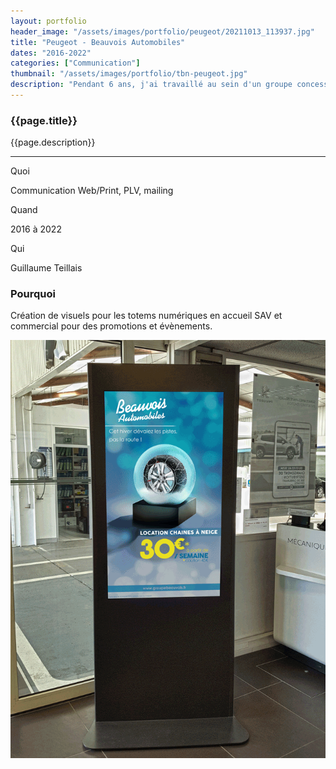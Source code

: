 ```yaml
---
layout: portfolio
header_image: "/assets/images/portfolio/peugeot/20211013_113937.jpg"
title: "Peugeot - Beauvois Automobiles"
dates: "2016-2022"
categories: ["Communication"]
thumbnail: "/assets/images/portfolio/tbn-peugeot.jpg"
description: "Pendant 6 ans, j'ai travaillé au sein d'un groupe concessionnaire Peugeot, occupant un poste polyvalent. Mes responsabilités principales étaient la création et la publication d'annonces pour la vente de véhicules d'occasion en ligne, ainsi que la gestion des livraisons de véhicules neufs pour de grands clients, incluant la mise en main. <br><br> J'étais également chargé de la communication interne et externe de l'entreprise. <br> Voici quelques-uns des <strong style='color: #00c8f2'>travaux que j'ai réalisés</strong> durant cette période."
---
```

<div class="col-lg-8 text-left">
	<h3 class="mb-3 mt-3 project-title">{{page.title}}</h3>
   <!-- <h6>{{page.dates}}</h6> -->
	<p>{{page.description}}</p>

<hr class="my-5">

<div class="row">
		<div class="col-lg-4 text-center">
			<p class="text-color font-weight-bold mb-2">Quoi</p>
			<p>Communication Web/Print, PLV, mailing</p>
		</div>
		<div class="col-lg-4 text-center">
			<p class="text-color font-weight-bold mb-2">Quand</p>
			<p>2016 à 2022</p>
		</div>
		<div class="col-lg-4 text-center">
			<p class="text-color font-weight-bold mb-2">Qui</p>
			<p>Guillaume Teillais</p>
		</div>
	</div>


</div>

<div class="col-lg-12 text-center mt-5">
  <h3 class="mb-3">Pourquoi</h3>
	<p>Création de visuels pour les totems numériques en accueil SAV et commercial pour des promotions et évènements.</p>
</div>
<div class="col-lg-12 text-center">
  <img src="/assets/images/portfolio/peugeot/totem-slide.gif" alt="totem" class="project-img">
</div>




<!-- carousel -->

<!-- <div class="col-lg-12 my-5">
	<div class="carousel slide" id="single-slide">
		<div class="carousel-inner">
			<div class="carousel-item active">
				<img src="/assets/images/portfolio/portfolio-single.jpg" alt="" class="img-fluid">
			</div>
			<div class="carousel-item">
				<img src="/assets/images/blog/blog-single.jpg" alt="" class="img-fluid">
			</div>
			<div class="carousel-item">
				<img src="/assets/images/portfolio/portfolio-single.jpg" alt="" class="img-fluid">
			</div>
		</div>
		 <div class="text-center mt-4">
		 	<a class="control-prev" href="#single-slide" role="button" data-slide="prev">
			    <span class="fa fa-long-arrow-alt-left" aria-hidden="true"></span>
			  </a>
			  <a class="control-next" href="#single-slide" role="button" data-slide="next">
			    <span class="fa fa-long-arrow-alt-right" aria-hidden="true"></span>
			  </a>
		 </div>
	</div>
</div> -->
